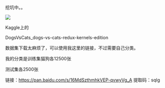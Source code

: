 挖坑中。。

![](C:\Users\JayphoneLin\Desktop\SOMETHIN-BOUT-CNN\fig\猫狗图片浏览.png)

Kaggle上的

DogsVsCats_dogs-vs-cats-redux-kernels-edition

数据集下载太麻烦了，可以使用我这里的链接，不过需要自己分类。

我的分类是训练集猫狗各12500张

测试集各2500张

链接：https://pan.baidu.com/s/16MdSzthmhkVEP-qvwyVg_A 
提取码：sqlg


